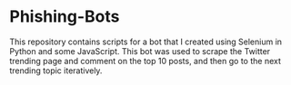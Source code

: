 # Phishing-Bots
This repository contains scripts for a bot that I created using Selenium in Python and some JavaScript. This bot was used to scrape the Twitter trending page and comment on the top 10 posts, and then go to the next trending topic iteratively.

